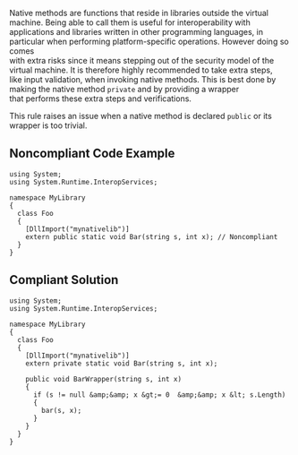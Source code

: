
Native methods are functions that reside in libraries outside the virtual machine. Being able to call them is useful for interoperability with<br>applications and libraries written in other programming languages, in particular when performing platform-specific operations. However doing so comes<br>with extra risks since it means stepping out of the security model of the virtual machine. It is therefore highly recommended to take extra steps,<br>like input validation, when invoking native methods. This is best done by making the native method `private` and by providing a wrapper<br>that performs these extra steps and verifications.

This rule raises an issue when a native method is declared `public` or its wrapper is too trivial.

## Noncompliant Code Example


    using System;
    using System.Runtime.InteropServices;
    
    namespace MyLibrary
    {
      class Foo
      {
        [DllImport("mynativelib")]
        extern public static void Bar(string s, int x); // Noncompliant
      }
    }


## Compliant Solution


    using System;
    using System.Runtime.InteropServices;
    
    namespace MyLibrary
    {
      class Foo
      {
        [DllImport("mynativelib")]
        extern private static void Bar(string s, int x);
    
        public void BarWrapper(string s, int x)
        {
          if (s != null &amp;&amp; x &gt;= 0  &amp;&amp; x &lt; s.Length)
          {
            bar(s, x);
          }
        }
      }
    }

